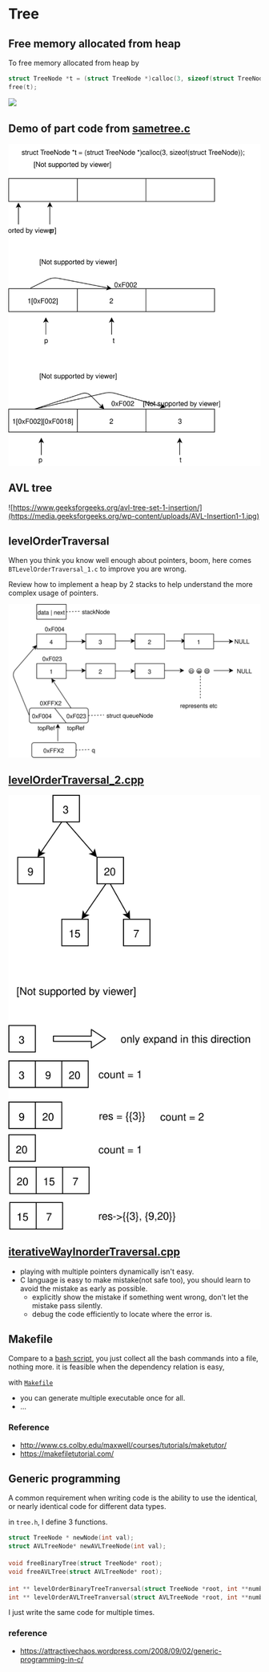 # Tree
## Free memory allocated from heap
To free memory allocated from heap by 
```c
struct TreeNode *t = (struct TreeNode *)calloc(3, sizeof(struct TreeNode));
free(t);
```

![](https://www.geeksforgeeks.org/wp-content/uploads/Free-function-in-c.png)

## Demo of part code from [sametree.c](sametree.c)
![](../../figures/TreeNode.svg)

## AVL tree
![https://www.geeksforgeeks.org/avl-tree-set-1-insertion/](https://media.geeksforgeeks.org/wp-content/uploads/AVL-Insertion1-1.jpg)


## levelOrderTraversal
When you think you know well enough about pointers, boom, here comes `BTLevelOrderTraversal_1.c` to improve you are wrong.

Review how to implement a heap by 2 stacks to help understand the more complex usage of pointers.

![](../../figures/implementAHeap.svg)

## [levelOrderTraversal_2.cpp](levelOrderTraversal_2.cpp)
![](../../figures/levelOrderTraversal.svg)

## [iterativeWayInorderTraversal.cpp](iterativeWayInorderTraversal.cpp)
* playing with multiple pointers dynamically isn't easy.
* C language is easy to make mistake(not safe too), you should learn to avoid the mistake as early as possible. 
  * explicitly show the mistake if something went wrong, don't let the mistake pass silently.
  * debug the code efficiently to locate where the error is.

## Makefile
Compare to a [bash script](generateABST.sh), you just collect all the bash commands into a file, nothing more. it is feasible when the dependency relation is easy,

with [`Makefile`](Makefile)
* you can generate multiple executable once for all.
* ...

### Reference
* http://www.cs.colby.edu/maxwell/courses/tutorials/maketutor/
* https://makefiletutorial.com/

## Generic programming
A common requirement when writing code is the ability to  use the identical, or nearly identical code for different data types.

in `tree.h`, I define 3 functions.
```c
struct TreeNode * newNode(int val);
struct AVLTreeNode* newAVLTreeNode(int val);

void freeBinaryTree(struct TreeNode* root); 
void freeAVLTree(struct AVLTreeNode* root); 

int ** levelOrderBinaryTreeTranversal(struct TreeNode *root, int **numberOfElementsInEachRow, int *numberOfRows);
int ** levelOrderAVLTreeTranversal(struct AVLTreeNode *root, int **numberOfElementsInEachRow, int *numberOfRows);
```
I just write the same code for multiple times.

### reference
* https://attractivechaos.wordpress.com/2008/09/02/generic-programming-in-c/